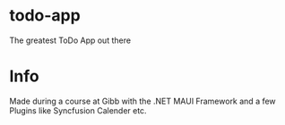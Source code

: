 # todo-app
The greatest ToDo App out there

# Info
Made during a course at Gibb with the .NET MAUI Framework and a few Plugins like Syncfusion Calender etc.
